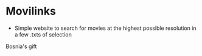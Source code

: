 # Movilinks

- Simple website to search for movies at the highest possible resolution in a few .txts of selection
  

Bosnia's gift
